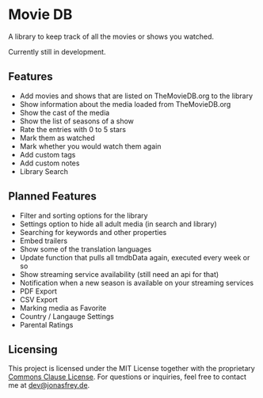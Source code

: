 #  Movie DB

A library to keep track of all the movies or shows you watched.

Currently still in development.

## Features
* Add movies and shows that are listed on TheMovieDB.org to the library
* Show information about the media loaded from TheMovieDB.org
* Show the cast of the media
* Show the list of seasons of a show
* Rate the entries with 0 to 5 stars
* Mark them as watched
* Mark whether you would watch them again
* Add custom tags
* Add custom notes
* Library Search

## Planned Features
* Filter and sorting options for the library
* Settings option to hide all adult media (in search and library)
* Searching for keywords and other properties
* Embed trailers
* Show some of the translation languages
* Update function that pulls all tmdbData again, executed every week or so
* Show streaming service availability (still need an api for that)
* Notification when a new season is available on your streaming services
* PDF Export
* CSV Export
* Marking media as Favorite
* Country / Langauge Settings
* Parental Ratings

## Licensing
This project is licensed under the MIT License together with the proprietary [Commons Clause License](https://commonsclause.com).
For questions or inquiries, feel free to contact me at [dev@jonasfrey.de](mailto:dev@jonasfrey.de).
